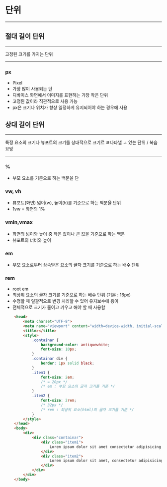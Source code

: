# 단위

---

## 절대 길이 단위

---

고정된 크기를 가지는 단위

---

### px

- Pixel
- 가장 많이 사용되는 단
- 디바이스 화면에서 이미지를 표현하는 가장 작은 단위
- 고정된 값이라 직관적으로 사용 가능
- px은 크기나 위치가 항상 일정하게 유지되어야 하는 경우에 사용

## 상대 길이 단위

---

 특정 요소의 크기나 뷰포트의 크기를 상대적으로 크기르 ㄹ나타낼 ㅅ 있는 단위 / 복습 요망

---

### **%**

- 부모 요소를 기준으로 하는 백분율 단

### vw, vh

- 뷰포트(화면) 넓이(w), 높이(h)를 기준으로 하는 백분율 단위
- 1vw = 화면의 1%

### vmin,vmax

- 화면의 넓이와 높이 중 작은 값이나 큰 값을 기준으로 하는 백분
- 뷰포트의 너비와 높이

### em

- 부모 요소로부터 상속받은 요소의 글자 크기를 기준으로 하는 배수 단위

### rem

- root em
- 최상위 요소의 글자 크기를 기준으로 하는 배수 단위 (기본 : 16px)
- 수정할 때 일괄적으로 변경 처리할 수 있어 유지보수에 용이
- 전체적으로 크기가 줄이고 키우고 해야 할 때 사용함

```html
    <head>
        <meta charset="UTF-8">
        <meta name="viewport" content="width=device-width, initial-scale=1.0">
        <title></title>
        <style>
            .containar {
                background-color: antiquewhite;
                font-size: 10px;
            }
            .containar div {
                border: 1px solid black;
            }
            .item1 {
                font-size: 2em;
                /* = 20px */
                /* em : 부모 요소의 글자 크기를 기준 */
            }
            .item2 {
                font-size: 2rem;
                /* 32px */
                /* rem : 최상위 요소(html)의 글자 크기를 기준 */
            }
        </style>
    </head>
    <body>
        <div>
            <div class="containar">
                <div class="item1">
                    Lorem ipsum dolor sit amet consectetur adipisicing elit. Provident tempore impedit similique repudiandae maiores ducimus dolore, enim corporis id debitis ad suscipit magnam cum aliquam dolores assumenda laboriosam laudantium! Perferendis?
                </div>
                <div class="item2">
                    Lorem ipsum dolor sit amet, consectetur adipisicing elit. Porro, harum iste saepe nemo ipsum corrupti, non laborum dolorem animi dolor repellat accusantium cumque dolore ab vitae asperiores odio! Possimus, praesentium.
                </div>
            </div>
        </div>
    </body>
```
